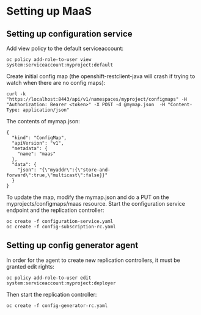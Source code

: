 # Setting up MaaS

## Setting up configuration service

Add view policy to the default serviceaccount:

    oc policy add-role-to-user view system:serviceaccount:myproject:default

Create initial config map (the openshift-restclient-java will crash if trying to watch when there
are no config maps):

    curl -k "https://localhost:8443/api/v1/namespaces/myproject/configmaps" -H "Authorization: Bearer <token>" -X POST -d @mymap.json  -H "Content-Type: application/json"

The contents of mymap.json:

```
{
  "kind": "ConfigMap",
  "apiVersion": "v1",
  "metadata": {
    "name": "maas"
  },
  "data": {
    "json": "{\"myaddr\":{\"store-and-forward\":true,\"multicast\":false}}"
  }
}
```

To update the map, modify the mymap.json and do a PUT on the myprojects/configmaps/maas resource. Start the configuration service endpoint and the replication controller:

    oc create -f configuration-service.yaml
    oc create -f config-subscription-rc.yaml

## Setting up config generator agent

In order for the agent to create new replication controllers, it must be granted edit rights:

    oc policy add-role-to-user edit system:serviceaccount:myproject:deployer 

Then start the replication controller:

    oc create -f config-generator-rc.yaml
